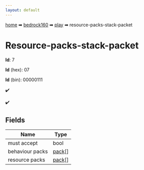```yaml
---
layout: default
---
```


[home](/) ➡ [bedrock160](/protocol/bedrock160) ➡ [play](/protocol/bedrock160/play) ➡ resource-packs-stack-packet

# Resource-packs-stack-packet

**Id**: 7

**Id** (hex): 07

**Id** (bin): 00000111

✔️

✔️

## Fields

Name | Type
---|---
must accept | bool
behaviour packs | [pack](/protocol/bedrock160/types/pack)[]
resource packs | [pack](/protocol/bedrock160/types/pack)[]

